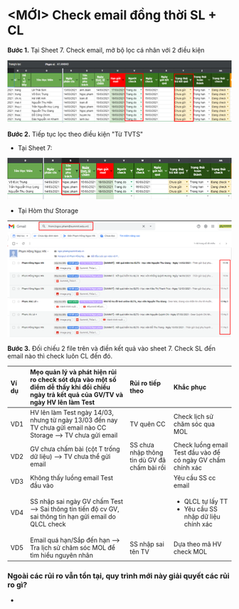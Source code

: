 # &lt;MỚI&gt; Check email đồng thời SL + CL

**Bước 1.** Tại Sheet 7. Check email, mở bộ lọc cá nhân với 2 điều kiện

![C&#x1ED9;t V ch&#x1ECD;n t&#xEA;n QLCL. C&#x1ED9;t Y ch&#x1ECD;n: Ch&#x1B0;a g&#x1EED;i ](../../../.gitbook/assets/1%20%2811%29.png)

**Bước 2.** Tiếp tục lọc theo điều kiện "Từ TVTS"

* Tại Sheet 7: 

![Ch&#x1ECD;n l&#x1EA7;n l&#x1B0;&#x1EE3;t t&#x1EEB;ng TV](../../../.gitbook/assets/2%20%2813%29.png)

* Tại Hòm thư Storage

![From l&#x1EA7;n l&#x1B0;&#x1EE3;t t&#x1EEB;ng TV](../../../.gitbook/assets/3%20%2811%29.png)

**Bước 3.** Đối chiếu 2 file trên và điền kết quả vào sheet 7. Check SL đến email nào thì check luôn CL đến đó.

<table>
  <thead>
    <tr>
      <th style="text-align:left">V&#xED; d&#x1EE5;</th>
      <th style="text-align:left">M&#x1EB9;o qu&#x1EA3;n l&#xFD; v&#xE0; ph&#xE1;t hi&#x1EC7;n r&#x1EE7;i
        ro check s&#xF3;t d&#x1EF1;a v&#xE0;o m&#x1ED9;t s&#x1ED1; &#x111;i&#x1EC3;m
        d&#x1EC5; th&#x1EA5;y khi &#x111;&#x1ED1;i chi&#x1EBF;u ng&#xE0;y tr&#x1EA3;
        k&#x1EBF;t qu&#x1EA3; c&#x1EE7;a GV/TV v&#xE0; ng&#xE0;y HV l&#xEA;n l&#xE0;m
        Test</th>
      <th style="text-align:left">R&#x1EE7;i ro ti&#x1EBF;p theo</th>
      <th style="text-align:left">Kh&#x1EAF;c ph&#x1EE5;c</th>
    </tr>
  </thead>
  <tbody>
    <tr>
      <td style="text-align:left">VD1</td>
      <td style="text-align:left">HV l&#xEA;n l&#xE0;m Test ng&#xE0;y 14/03, nh&#x1B0;ng t&#x1EEB; ng&#xE0;y
        13/03 &#x111;&#x1EBF;n nay TV ch&#x1B0;a g&#x1EED;i email n&#xE0;o CC Storage
        --&gt; TV ch&#x1B0;a g&#x1EED;i email</td>
      <td style="text-align:left">TV qu&#xEA;n CC</td>
      <td style="text-align:left">Check l&#x1ECB;ch s&#x1EED; ch&#x103;m s&#xF3;c qua MOL</td>
    </tr>
    <tr>
      <td style="text-align:left">VD2</td>
      <td style="text-align:left">GV ch&#x1B0;a ch&#x1EA5;m b&#xE0;i (c&#x1ED9;t T tr&#x1ED1;ng d&#x1EEF;
        li&#x1EC7;u) --&gt; TV ch&#x1B0;a th&#x1EC3; g&#x1EED;i email</td>
      <td style="text-align:left">SS ch&#x1B0;a nh&#x1EAD;p th&#xF4;ng tin d&#xF9; GV &#x111;&#xE3; ch&#x1EA5;m
        b&#xE0;i r&#x1ED3;i</td>
      <td style="text-align:left">Check lu&#x1ED3;ng email Test &#x111;&#x1EA7;u v&#xE0;o &#x111;&#x1EC3;
        c&#xF3; ng&#xE0;y GV ch&#x1EA5;m ch&#xED;nh x&#xE1;c</td>
    </tr>
    <tr>
      <td style="text-align:left">VD3</td>
      <td style="text-align:left">Kh&#xF4;ng th&#x1EA5;y lu&#x1ED3;ng email Test &#x111;&#x1EA7;u v&#xE0;o</td>
      <td
      style="text-align:left"></td>
        <td style="text-align:left">Y&#xEA;u c&#x1EA7;u SS cc email</td>
    </tr>
    <tr>
      <td style="text-align:left">VD4</td>
      <td style="text-align:left">SS nh&#x1EAD;p sai ng&#xE0;y GV ch&#x1EA5;m Test --&gt; Sai th&#xF4;ng
        tin ti&#x1EBF;n &#x111;&#x1ED9; cv GV, sai th&#xF4;ng tin h&#x1EA1;n g&#x1EED;i
        email do QLCL check</td>
      <td style="text-align:left"></td>
      <td style="text-align:left">
        <ul>
          <li>QLCL t&#x1EF1; l&#x1EA5;y TT</li>
          <li>Y&#xEA;u c&#x1EA7;u SS nh&#x1EAD;p d&#x1EEF; li&#x1EC7;u ch&#xED;nh x&#xE1;c</li>
        </ul>
      </td>
    </tr>
    <tr>
      <td style="text-align:left">VD5</td>
      <td style="text-align:left">Email qu&#xE1; h&#x1EA1;n/S&#x1EAF;p &#x111;&#x1EBF;n h&#x1EA1;n --&gt;
        Tra l&#x1ECB;ch s&#x1EED; ch&#x103;m s&#xF3;c MOL &#x111;&#x1EC3; t&#xEC;m
        hi&#x1EC3;u nguy&#xEA;n nh&#xE2;n</td>
      <td style="text-align:left">SS nh&#x1EAD;p sai t&#xEA;n TV</td>
      <td style="text-align:left">D&#x1EF1;a theo m&#xE3; HV check MOL</td>
    </tr>
  </tbody>
</table>

### Ngoài các rủi ro vẫn tồn tại, quy trình mới này giải quyết các rủi ro gì?

* 




